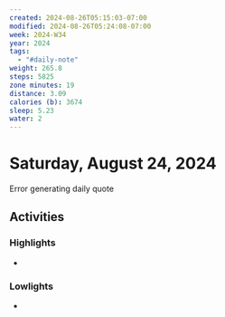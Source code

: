 ```yaml
---
created: 2024-08-26T05:15:03-07:00
modified: 2024-08-26T05:24:08-07:00
week: 2024-W34
year: 2024
tags:
  - "#daily-note"
weight: 265.8
steps: 5825
zone minutes: 19
distance: 3.09
calories (b): 3674
sleep: 5.23
water: 2
---
```

# Saturday, August 24, 2024

Error generating daily quote
## Activities

### Highlights
- 
### Lowlights
- 